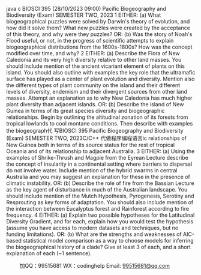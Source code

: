 java c
BIOSCI 395 (28/10/2023 09:00) Pacific Biogeography and Biodiversity (Exam) 
SEMESTER TWO, 2023 
1 EITHER:
(a) What biogeographical puzzles were solved by Darwin's theory of evolution, and how did it solve them? What new puzzles were created by the acceptance of this theory, and why were they puzzles?
OR: 
(b) Was the story of Noah's Flood useful, or not, in the progress of scientific attempts to explain biogeographical distributions from the 1600s-1800s? How was the concept modified over time, and why?
2 EITHER: 
(a) Describe the Flora of New Caledonia and its very high diversity relative to other land masses. You should include mention of the ancient vicariant element of plants on this island. You should also outline with examples the key role that the ultramafic surface has played as a center of plant evolution and diversity. Mention also the different types of plant community on the island and their different levels of diversity, endemism and their divergent sources from other land masses. Attempt an explanation as to why New Caledonia has much higher plant diversity than adjacent islands.
OR: 
(b) Describe the island of New Guinea in terms of its great species diversity and biogeographic relationships. Begin by outlining the altitudinal zonation of its forests from tropical lowlands to cool montane conditions. Then describe with examples the biogeograph代 写BIOSCI 395 Pacific Biogeography and Biodiversity (Exam) SEMESTER TWO, 2023C/C++
代做程序编程语言ic relationships of New Guinea both in terms of its source status for the rest of tropical Oceania and of its relationship to adjacent Australia.
3 EITHER:
(a) Using the examples of Shrike-Thrush and Magpie from the Eyrean Lecture describe the concept of insularity in a continental setting where barriers to dispersal do not involve water. Include mention of the hybrid swarms in central Australia and you may suggest an explanation for these in the presence of climatic instability.
OR: 
(b) Describe the role of fire from the Bassian Lecture as the key agent of disturbance in much of the Australian landscape. You should include mention of the Mutch Hypothesis, Pyrogenesis, Serotiny and Resprouting as key forms of adaptation. You should also include mention of the interaction between Eucalyptus forest and Rainforest according to fire frequency.
4 EITHER: 
(a) Explain two possible hypotheses for the Latitudinal Diversity Gradient, and for each, explain how you would test the hypothesis (assume you have access to modern datasets and techniques, but no funding limitations).
OR: 
(b) What are the strengths and weaknesses of AIC-based statistical model comparison as a way to choose models for inferring the biogeographical history of a clade? Give at least 3 of each, and a short explanation of each (~1 sentence).





         
加QQ：99515681  WX：codinghelp  Email: 99515681@qq.com
